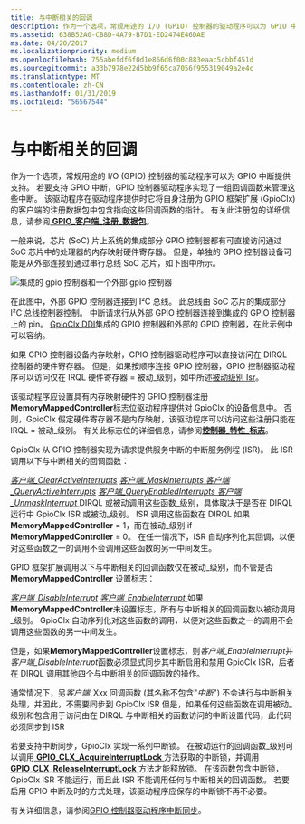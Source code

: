 ```yaml
---
title: 与中断相关的回调
description: 作为一个选项，常规用途的 I/O (GPIO) 控制器的驱动程序可以为 GPIO 中断提供支持。
ms.assetid: 638B52A0-CB8D-4A79-B7D1-ED2474E46DAE
ms.date: 04/20/2017
ms.localizationpriority: medium
ms.openlocfilehash: 755abefdf6f0d1e866d6f00c883eaac5cbbf451d
ms.sourcegitcommit: a33b7978e22d5bb9f65ca7056f955319049a2e4c
ms.translationtype: MT
ms.contentlocale: zh-CN
ms.lasthandoff: 01/31/2019
ms.locfileid: "56567544"
---
```

# <a name="interrupt-related-callbacks"></a>与中断相关的回调


作为一个选项，常规用途的 I/O (GPIO) 控制器的驱动程序可以为 GPIO 中断提供支持。 若要支持 GPIO 中断，GPIO 控制器驱动程序实现了一组回调函数来管理这些中断。 该驱动程序在驱动程序提供时它将自身注册为 GPIO 框架扩展 (GpioClx) 的客户端的注册数据包中包含指向这些回调函数的指针。 有关此注册包的详细信息，请参阅[ **GPIO\_客户端\_注册\_数据包**](https://msdn.microsoft.com/library/windows/hardware/hh439479)。

一般来说，芯片 (SoC) 片上系统的集成部分 GPIO 控制器都有可直接访问通过 SoC 芯片中的处理器的内存映射硬件寄存器。 但是，单独的 GPIO 控制器设备可能是从外部连接到通过串行总线 SoC 芯片，如下图中所示。

![集成的 gpio 控制器和一个外部 gpio 控制器](images/gpioconnects.png)

在此图中，外部 GPIO 控制器连接到 I²C 总线。 此总线由 SoC 芯片的集成部分 I²C 总线控制器控制。 中断请求行从外部 GPIO 控制器连接到集成的 GPIO 控制器上的 pin。 [GpioClx DDI](https://msdn.microsoft.com/library/windows/hardware/hh439456)集成的 GPIO 控制器和外部的 GPIO 控制器，在此示例中可以容纳。

如果 GPIO 控制器设备内存映射，GPIO 控制器驱动程序可以直接访问在 DIRQL 控制器的硬件寄存器。 但是，如果按顺序连接 GPIO 控制器，GPIO 控制器驱动程序可以访问仅在 IRQL 硬件寄存器 = 被动\_级别，如中所述[被动级别 Isr](https://msdn.microsoft.com/library/windows/hardware/hh698262)。

该驱动程序应设置具有内存映射硬件的 GPIO 控制器注册**MemoryMappedController**标志位驱动程序提供对 GpioClx 的设备信息中。 否则，GpioClx 假定硬件寄存器不是内存映射，该驱动程序可以访问这些注册只能在 IRQL = 被动\_级别。 有关此标志位的详细信息，请参阅[**控制器\_特性\_标志**](https://msdn.microsoft.com/library/windows/hardware/hh439449)。

GpioClx 从 GPIO 控制器实现为请求提供服务中断的中断服务例程 (ISR)。 此 ISR 调用以下与中断相关的回调函数：

[*客户端\_ClearActiveInterrupts*](https://msdn.microsoft.com/library/windows/hardware/hh439341)
[*客户端\_MaskInterrupts* ](https://msdn.microsoft.com/library/windows/hardware/hh439380) 
 [ *客户端\_QueryActiveInterrupts*](https://msdn.microsoft.com/library/windows/hardware/hh439395)
[*客户端\_QueryEnabledInterrupts* ](https://msdn.microsoft.com/library/windows/hardware/dn265184) 
[*客户端\_UnmaskInterrupt* ](https://msdn.microsoft.com/library/windows/hardware/hh439435) DIRQL 或被动调用这些函数\_级别，具体取决于是否在 DIRQL 运行中 GpioClx ISR 或被动\_级别。 ISR 调用这些函数在 DIRQL 如果**MemoryMappedController** = 1，而在被动\_级别 if **MemoryMappedController** = 0。 在任一情况下，ISR 自动序列化其回调，以便对这些函数之一的调用不会调用这些函数的另一中间发生。

GPIO 框架扩展调用以下与中断相关的回调函数仅在被动\_级别，而不管是否**MemoryMappedController** 设置标志：

[*客户端\_DisableInterrupt*](https://msdn.microsoft.com/library/windows/hardware/hh439371)
[*客户端\_EnableInterrupt* ](https://msdn.microsoft.com/library/windows/hardware/hh439377)如果**MemoryMappedController**未设置标志，所有与中断相关的回调函数以被动调用\_级别。 GpioClx 自动序列化对这些函数的调用，以便对这些函数之一的调用不会调用这些函数的另一中间发生。

但是，如果**MemoryMappedController**设置标志，则*客户端\_EnableInterrupt*并*客户端\_DisableInterrupt*函数必须显式同步其中断启用和禁用 GpioClx ISR，后者在 DIRQL 调用其他四个与中断相关的回调函数的操作。

通常情况下，另<em>客户端\_</em>Xxx 回调函数 (其名称不包含"*中断*") 不会进行与中断相关处理，并因此，不需要同步到 GpioClx ISR 但是，如果任何这些函数在调用被动\_级别和包含用于访问由在 DIRQL 与中断相关的函数访问的中断设置代码，此代码必须同步到 ISR

若要支持中断同步，GpioClx 实现一系列中断锁。 在被动运行的回调函数\_级别可以调用[ **GPIO\_CLX\_AcquireInterruptLock** ](https://msdn.microsoft.com/library/windows/hardware/hh439482)方法获取的中断锁，并调用[ **GPIO\_CLX\_ReleaseInterruptLock** ](https://msdn.microsoft.com/library/windows/hardware/hh439494)方法才能释放锁。 在该函数包含中断锁，GpioClx ISR 不能运行，而且此 ISR 不能调用任何与中断相关的回调函数。 若要启用 GPIO 中断及时的方式处理，该驱动程序应保存的中断锁不再不必要。

有关详细信息，请参阅[GPIO 控制器驱动程序中断同步](https://msdn.microsoft.com/library/windows/hardware/jj851070)。

 

 




